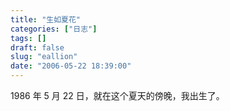 ```yaml
---
title: "生如夏花"
categories: ["日志"]
tags: []
draft: false
slug: "eallion"
date: "2006-05-22 18:39:00"
---
```


1986 年 5 月 22 日，就在这个夏天的傍晚，我出生了。

